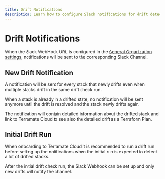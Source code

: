 ```yaml
---
title: Drift Notifications
description: Learn how to configure Slack notifications for drift detection in Terramate Cloud.
---
```


# Drift Notifications

When the Slack WebHook URL is configured in the [General Organization settings](../organization/settings.md), notifications will be sent to the corresponding Slack Channel.

## New Drift Notification

A notification will be sent for every stack that newly drifts even
when multiple stacks drift in the same drift check run.

When a stack is already in a drifted state, no notification will be sent anymore until the drift is resolved and the stack newly drifts again.

The notification will contain detailed information about the drifted stack and link to Terramate Cloud to see also the detailed drift as a Terraform Plan.

## Initial Drift Run

When onboarding to Terramate Cloud it is recommended to run a drift run before setting up the notifications when the initial run is expected to detect a lot of drifted stacks.

After the initial drift check run, the Slack Webhook can be set up and only new drifts will notify the channel.

